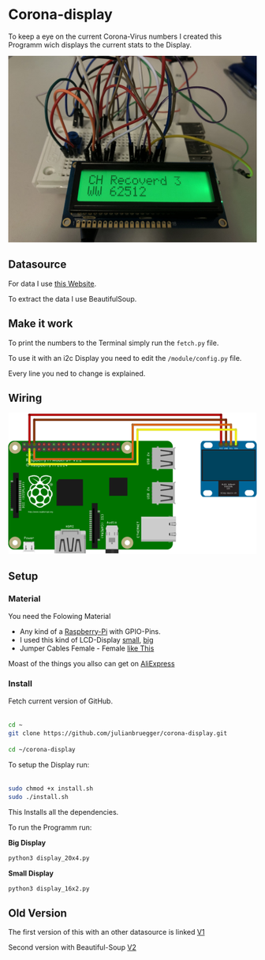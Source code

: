 # Corona-display

To keep a eye on the current Corona-Virus numbers I created this Programm wich displays the current stats to the Display.

<img src="./data/IMG.jpg">

## Datasource

For data I use [this Website](https://corona.help/).

To extract the data I use BeautifulSoup.

## Make it work

To print the numbers to the Terminal simply run the `fetch.py` file.

To use it with an i2c Display you need to edit the `/module/config.py` file. 

Every line you ned to change is explained. 

## Wiring

<img src="./data/i2c.png">

## Setup

### Material 

You need the Folowing Material

- Any kind of a [Raspberry-Pi](https://thepihut.com/collections/raspberry-pi) with GPIO-Pins.
- I used this kind of LCD-Display [small](https://thepihut.com/products/i2c-16x2-arduino-lcd-display-module), [big](https://thepihut.com/products/i2c-20x4-arduino-lcd-display-module)
- Jumper Cables Female - Female [like This](https://thepihut.com/products/thepihuts-jumper-bumper-pack-120pcs-dupont-wire)


Moast of the things you allso can get on [AliExpress](https://aliexpress.com)

### Install

Fetch current version of GitHub.

```sh

cd ~
git clone https://github.com/julianbruegger/corona-display.git

cd ~/corona-display
```

To setup the Display run:

```sh

sudo chmod +x install.sh
sudo ./install.sh

```

This Installs all the dependencies.

To run the Programm run:

**Big Display**
```sh 
python3 display_20x4.py
```

**Small Display**
```sh
python3 display_16x2.py 
```


## Old Version

The first version of this with an other datasource is linked [V1](https://github.com/julianbruegger/corona-display/tree/V1)

Second version with Beautiful-Soup [V2](https://github.com/julianbruegger/corona-display/tree/V2)